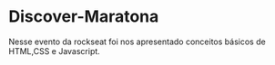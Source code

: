 # Discover-Maratona
Nesse evento da rockseat foi nos apresentado conceitos básicos de HTML,CSS e Javascript.
